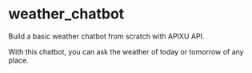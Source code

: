 # weather_chatbot

Build a basic weather chatbot from scratch with APIXU API.

With this chatbot, you can ask the weather of today or tomorrow of any place.
